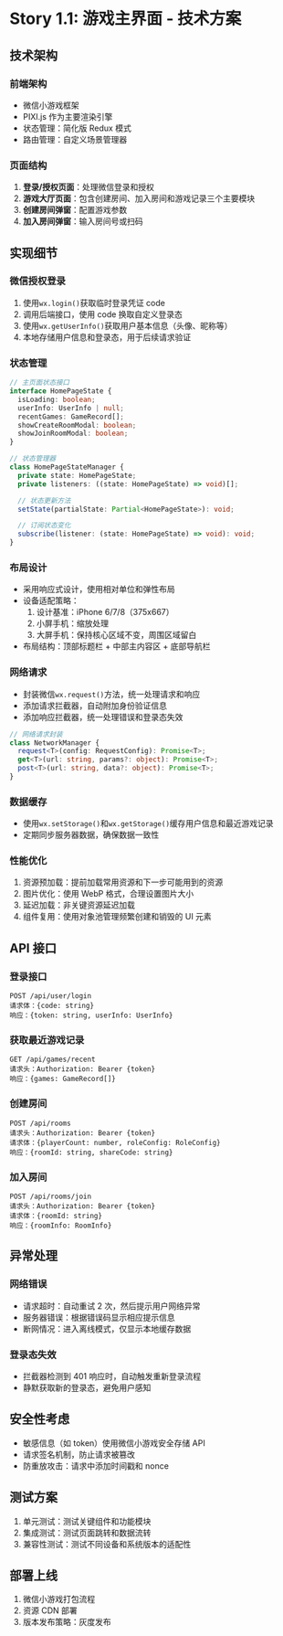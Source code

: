 # Story 1.1: 游戏主界面 - 技术方案

## 技术架构

### 前端架构

- 微信小游戏框架
- PIXI.js 作为主要渲染引擎
- 状态管理：简化版 Redux 模式
- 路由管理：自定义场景管理器

### 页面结构

1. **登录/授权页面**：处理微信登录和授权
2. **游戏大厅页面**：包含创建房间、加入房间和游戏记录三个主要模块
3. **创建房间弹窗**：配置游戏参数
4. **加入房间弹窗**：输入房间号或扫码

## 实现细节

### 微信授权登录

1. 使用`wx.login()`获取临时登录凭证 code
2. 调用后端接口，使用 code 换取自定义登录态
3. 使用`wx.getUserInfo()`获取用户基本信息（头像、昵称等）
4. 本地存储用户信息和登录态，用于后续请求验证

### 状态管理

```typescript
// 主页面状态接口
interface HomePageState {
  isLoading: boolean;
  userInfo: UserInfo | null;
  recentGames: GameRecord[];
  showCreateRoomModal: boolean;
  showJoinRoomModal: boolean;
}

// 状态管理器
class HomePageStateManager {
  private state: HomePageState;
  private listeners: ((state: HomePageState) => void)[];

  // 状态更新方法
  setState(partialState: Partial<HomePageState>): void;

  // 订阅状态变化
  subscribe(listener: (state: HomePageState) => void): void;
}
```

### 布局设计

- 采用响应式设计，使用相对单位和弹性布局
- 设备适配策略：
  1. 设计基准：iPhone 6/7/8（375x667）
  2. 小屏手机：缩放处理
  3. 大屏手机：保持核心区域不变，周围区域留白
- 布局结构：顶部标题栏 + 中部主内容区 + 底部导航栏

### 网络请求

- 封装微信`wx.request()`方法，统一处理请求和响应
- 添加请求拦截器，自动附加身份验证信息
- 添加响应拦截器，统一处理错误和登录态失效

```typescript
// 网络请求封装
class NetworkManager {
  request<T>(config: RequestConfig): Promise<T>;
  get<T>(url: string, params?: object): Promise<T>;
  post<T>(url: string, data?: object): Promise<T>;
}
```

### 数据缓存

- 使用`wx.setStorage()`和`wx.getStorage()`缓存用户信息和最近游戏记录
- 定期同步服务器数据，确保数据一致性

### 性能优化

1. 资源预加载：提前加载常用资源和下一步可能用到的资源
2. 图片优化：使用 WebP 格式，合理设置图片大小
3. 延迟加载：非关键资源延迟加载
4. 组件复用：使用对象池管理频繁创建和销毁的 UI 元素

## API 接口

### 登录接口

```
POST /api/user/login
请求体：{code: string}
响应：{token: string, userInfo: UserInfo}
```

### 获取最近游戏记录

```
GET /api/games/recent
请求头：Authorization: Bearer {token}
响应：{games: GameRecord[]}
```

### 创建房间

```
POST /api/rooms
请求头：Authorization: Bearer {token}
请求体：{playerCount: number, roleConfig: RoleConfig}
响应：{roomId: string, shareCode: string}
```

### 加入房间

```
POST /api/rooms/join
请求头：Authorization: Bearer {token}
请求体：{roomId: string}
响应：{roomInfo: RoomInfo}
```

## 异常处理

### 网络错误

- 请求超时：自动重试 2 次，然后提示用户网络异常
- 服务器错误：根据错误码显示相应提示信息
- 断网情况：进入离线模式，仅显示本地缓存数据

### 登录态失效

- 拦截器检测到 401 响应时，自动触发重新登录流程
- 静默获取新的登录态，避免用户感知

## 安全性考虑

- 敏感信息（如 token）使用微信小游戏安全存储 API
- 请求签名机制，防止请求被篡改
- 防重放攻击：请求中添加时间戳和 nonce

## 测试方案

1. 单元测试：测试关键组件和功能模块
2. 集成测试：测试页面跳转和数据流转
3. 兼容性测试：测试不同设备和系统版本的适配性

## 部署上线

1. 微信小游戏打包流程
2. 资源 CDN 部署
3. 版本发布策略：灰度发布
